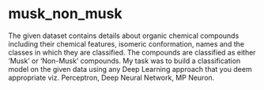 # musk_non_musk
The given dataset contains details about organic chemical compounds including their chemical features, isomeric conformation, names and the classes in which they are classified. The compounds are classified as either ‘Musk’ or ‘Non-Musk’ compounds. My task was to build a classification model on the given data using any Deep Learning approach that you deem appropriate viz. Perceptron, Deep Neural Network, MP Neuron. 
